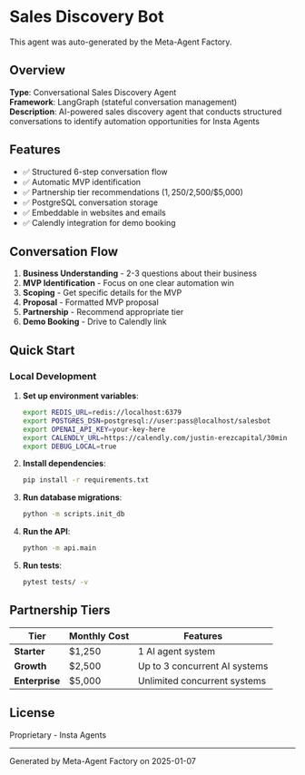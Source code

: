 # Sales Discovery Bot

This agent was auto-generated by the Meta-Agent Factory.

## Overview

**Type**: Conversational Sales Discovery Agent  
**Framework**: LangGraph (stateful conversation management)  
**Description**: AI-powered sales discovery agent that conducts structured conversations to identify automation opportunities for Insta Agents

## Features

- ✅ Structured 6-step conversation flow
- ✅ Automatic MVP identification
- ✅ Partnership tier recommendations ($1,250/$2,500/$5,000)
- ✅ PostgreSQL conversation storage
- ✅ Embeddable in websites and emails
- ✅ Calendly integration for demo booking

## Conversation Flow

1. **Business Understanding** - 2-3 questions about their business
2. **MVP Identification** - Focus on one clear automation win
3. **Scoping** - Get specific details for the MVP
4. **Proposal** - Formatted MVP proposal
5. **Partnership** - Recommend appropriate tier
6. **Demo Booking** - Drive to Calendly link

## Quick Start

### Local Development

1. **Set up environment variables**:
   ```bash
   export REDIS_URL=redis://localhost:6379
   export POSTGRES_DSN=postgresql://user:pass@localhost/salesbot
   export OPENAI_API_KEY=your-key-here
   export CALENDLY_URL=https://calendly.com/justin-erezcapital/30min
   export DEBUG_LOCAL=true
   ```

2. **Install dependencies**:
   ```bash
   pip install -r requirements.txt
   ```

3. **Run database migrations**:
   ```bash
   python -m scripts.init_db
   ```

4. **Run the API**:
   ```bash
   python -m api.main
   ```

5. **Run tests**:
   ```bash
   pytest tests/ -v
   ```

## Partnership Tiers

| Tier | Monthly Cost | Features |
|------|--------------|----------|
| **Starter** | $1,250 | 1 AI agent system |
| **Growth** | $2,500 | Up to 3 concurrent AI systems |
| **Enterprise** | $5,000 | Unlimited concurrent systems |

## License

Proprietary - Insta Agents

---

Generated by Meta-Agent Factory on 2025-01-07